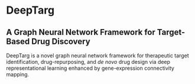 # DeepTarg
## A Graph Neural Network Framework for Target-Based Drug Discovery
DeepTarg is a novel graph neural network framework for therapeutic target identification, drug-repurposing, and _de novo_ drug design via deep representational learning enhanced by gene-expression connectivity mapping.
